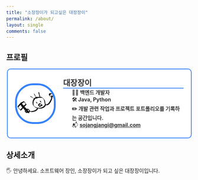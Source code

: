 ```yaml
---
title: "소장장이가 되고싶은 대장장이"
permalink: /about/
layout: single
comments: false
---
```



## 프로필

<style>
  .profile-card {
    display: flex;
    align-items: center;
    justify-content: flex-start;
    padding: 20px;
    border: 2px solid #3481fe;
    border-radius: 10px;
    max-width: 500px;
    width: 100%;
    box-sizing: border-box;
    background-color: #fff;
    margin: 0 auto;
    color: #333;
  }

  .profile-card img {
    border: 5px solid #3481fe;
    border-radius: 45%;
    width: 100px;
    height: 100px;
    margin-right: 20px;
  }

  .profile-card .text-content {
    flex: 1;
  }

  .profile-card h2 {
    margin: 0;
    padding-bottom: 0px;
    border-bottom: 2px solid #3481fe; /* 선 색상과 두께를 설정 */
    width: 100%;
  }

   .profile-card a {
     color: #333; /* 검정정 사용 */
     text-decoration: underline; /* 밑줄 */
  }

  @media (max-width: 600px) {
    .profile-card {
      flex-direction: column;
      align-items: center;
      text-align: center;
    }

    .profile-card img {
      margin-right: 0;
      margin-bottom: 10px;
    }
    
    .profile-card a {
        color: #333; /* 검정 사용 */
        text-decoration: underline; /* 밑줄 */
    }
    
  }
</style>

<div class="profile-card">
  <img src="../assets/images/meee.png" alt="대장장이 이미지">
  
  <div class="text-content">
    <h2>대장장이</h2>
    <ul style="list-style: none; padding: 10; margin: 0;">
      <li><strong>🧑‍💻 백엔드 개발자</strong></li>
      <li><strong>🛠️ Java, Python</strong></li>
      <li><strong>✏️ 개발 관련 작업과 프로젝트 포트폴리오를 기록하는 공간입니다.</strong></li>
      <li>📬 <strong><a href="mailto:sojangjangi@gmail.com">sojangjangi@gmail.com</a></strong></li>
    </ul>
  </div>
</div>


## 상세소개

🖐️ 안녕하세요. 소프트웨어 장인, 소장장이가 되고 싶은 대장장이입니다. 
